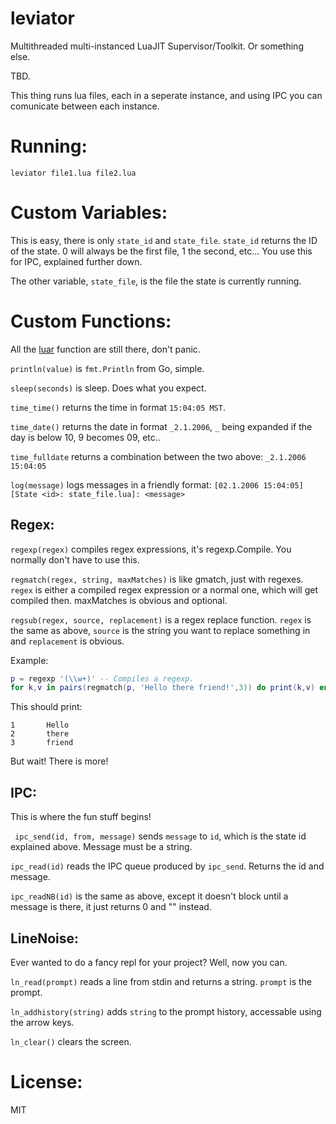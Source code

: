 # leviator
Multithreaded multi-instanced LuaJIT Supervisor/Toolkit. Or something else.

TBD.

This thing runs lua files, each in a seperate instance, and using IPC you can comunicate between each instance.

# Running:
`leviator file1.lua file2.lua`

# Custom Variables:
This is easy, there is only `state_id` and `state_file`. 
`state_id` returns the ID of the state.
0 will always be the first file, 1 the second, etc...
You use this for IPC, explained further down.

The other variable, `state_file`, is the file the state is currently running.

# Custom Functions:
All the [luar](https://github.com/vifino/luar) function are still there, don't panic.

`println(value)` is `fmt.Println` from Go, simple.

`sleep(seconds)` is sleep. Does what you expect.

`time_time()` returns the time in format `15:04:05 MST`.

`time_date()` returns the date in format `_2.1.2006`, `_` being expanded if the day is below 10, 9 becomes 09, etc..

`time_fulldate` returns a combination between the two above: `_2.1.2006 15:04:05`

`log(message)` logs messages in a friendly format: `[02.1.2006 15:04:05] [State <id>: state_file.lua]: <message>`

## Regex:

`regexp(regex)` compiles regex expressions, it's regexp.Compile. You normally don't have to use this.

`regmatch(regex, string, maxMatches)` is like gmatch, just with regexes. `regex` is either a compiled regex expression or a normal one, which will get compiled then. maxMatches is obvious and optional.

`regsub(regex, source, replacement)` is a regex replace function. `regex` is the same as above, `source` is the string you want to replace something in and `replacement` is obvious.

Example:


```lua
p = regexp '(\\w+)' -- Compiles a regexp.
for k,v in pairs(regmatch(p, 'Hello there friend!',3)) do print(k,v) end
```
This should print:
```
1       Hello
2       there
3       friend
```

But wait! There is more!

## IPC:
This is where the fun stuff begins!

` ipc_send(id, from, message)` sends `message` to `id`, which is the state id explained above. Message must be a string.

`ipc_read(id)` reads the IPC queue produced by `ipc_send`. Returns the id and message.

`ipc_readNB(id)` is the same as above, except it doesn't block until a message is there, it just returns 0 and "" instead.

## LineNoise:
Ever wanted to do a fancy repl for your project? Well, now you can.

`ln_read(prompt)` reads a line from stdin and returns a string. `prompt` is the prompt.

`ln_addhistory(string)` adds `string` to the prompt history, accessable using the arrow keys.

`ln_clear()` clears the screen.

# License:
MIT
